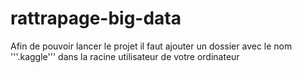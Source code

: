 # rattrapage-big-data

Afin de pouvoir lancer le projet il faut ajouter un dossier avec le nom '''.kaggle'''  dans la racine utilisateur de votre ordinateur